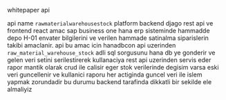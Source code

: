 
whitepaper api

api name `rawmaterialwarehousestock`
platform backend djago rest api ve frontend react
amac sap business one hana erp sisteminde hammadde depo H-01 envater bilgilerini ve verilen hammade satinalma siparislerin
takibi amaclanir. api bu amac icin hanadbcon api uzerinden `raw_material_warehouse_stock` adli sql sorgusunu hana db
ye gonderir ve gelen veri setini serilestirerek kullanaciya rest api uzerinden servis eder rapor mantik olarak
crud ile calisir eger stok verilerinde degisim varsa eski veri guncellenir ve kullanici raporu her actiginda guncel
veri ile islem yapmak zorundadir bu durumu backend tarafinda dikkatli bir sekilde ele almaliyiz

